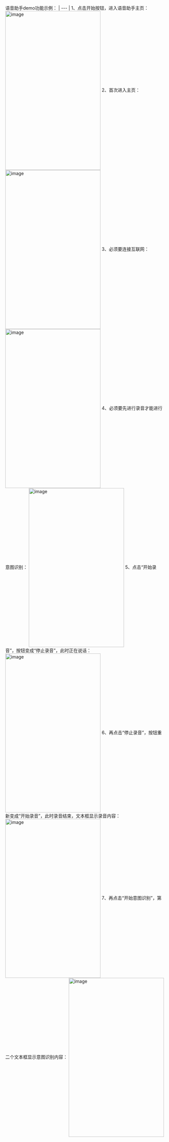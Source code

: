 语音助手demo功能示例：
| --- |
1、点击开始按钮，进入语音助手主页：
<img width="300" height="500" align="center" alt="image" src="https://user-images.githubusercontent.com/14995488/206393402-399485a2-bd2c-46e4-bc37-cc1f8d841729.jpg">
2、首次进入主页：
<img width="300" height="500" align="center" alt="image" src="https://user-images.githubusercontent.com/14995488/206401734-8f16d2c2-d515-40d3-946c-33bab28a0d1c.jpg">
3、必须要连接互联网：
<img width="300" height="500" align="center" alt="image" src="https://user-images.githubusercontent.com/14995488/206393711-8251507a-997a-499e-888c-98fc39890769.jpg">
4、必须要先进行录音才能进行意图识别：
<img width="300" height="500" align="center" alt="image" src="https://user-images.githubusercontent.com/14995488/206393858-381409a6-8db9-4de7-8586-64b1b4f81d0f.jpg">
5、点击“开始录音”，按钮变成“停止录音”，此时正在说话：
<img width="300" height="500" align="center" alt="image" src="https://user-images.githubusercontent.com/14995488/206394137-062622e2-a45e-4b10-b6ae-0b071ab877fc.jpg">
6、再点击“停止录音”，按钮重新变成“开始录音”，此时录音结束，文本框显示录音内容：
<img width="300" height="500" align="center" alt="image" src="https://user-images.githubusercontent.com/14995488/206394274-33545ead-2e84-463a-8f02-800da0718143.jpg">
7、再点击“开始意图识别”，第二个文本框显示意图识别内容：
<img width="300" height="500" align="center" alt="image" src="https://user-images.githubusercontent.com/14995488/206394401-fd209299-fa79-4c54-83b5-17aa1fd3aad1.jpg">

